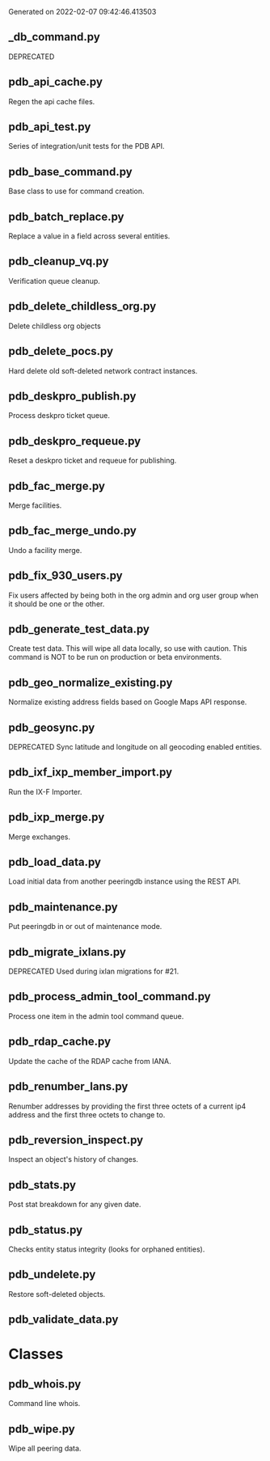 Generated on 2022-02-07 09:42:46.413503

## _db_command.py

DEPRECATED

## pdb_api_cache.py

Regen the api cache files.

## pdb_api_test.py

Series of integration/unit tests for the PDB API.

## pdb_base_command.py

Base class to use for command creation.

## pdb_batch_replace.py

Replace a value in a field across several entities.

## pdb_cleanup_vq.py

Verification queue cleanup.

## pdb_delete_childless_org.py

Delete childless org objects

## pdb_delete_pocs.py

Hard delete old soft-deleted network contract instances.

## pdb_deskpro_publish.py

Process deskpro ticket queue.

## pdb_deskpro_requeue.py

Reset a deskpro ticket and requeue for publishing.

## pdb_fac_merge.py

Merge facilities.

## pdb_fac_merge_undo.py

Undo a facility merge.

## pdb_fix_930_users.py

Fix users affected by being both in the org admin
and org user group when it should be one or the other.

## pdb_generate_test_data.py

Create test data. This will wipe all data locally, so use with caution. This command is NOT to be run on production or beta environments.

## pdb_geo_normalize_existing.py

Normalize existing address fields based on Google Maps API response.

## pdb_geosync.py

DEPRECATED
Sync latitude and longitude on all geocoding enabled entities.

## pdb_ixf_ixp_member_import.py

Run the IX-F Importer.

## pdb_ixp_merge.py

Merge exchanges.

## pdb_load_data.py

Load initial data from another peeringdb instance using the REST API.

## pdb_maintenance.py

Put peeringdb in or out of maintenance mode.

## pdb_migrate_ixlans.py

DEPRECATED
Used during ixlan migrations for #21.

## pdb_process_admin_tool_command.py

Process one item in the admin tool command queue.

## pdb_rdap_cache.py

Update the cache of the RDAP cache from IANA.

## pdb_renumber_lans.py

Renumber addresses by providing the first three octets of a current ip4 address and the first three octets to change to.

## pdb_reversion_inspect.py

Inspect an object's history of changes.

## pdb_stats.py

Post stat breakdown for any given date.

## pdb_status.py

Checks entity status integrity (looks for orphaned entities).

## pdb_undelete.py

Restore soft-deleted objects.

## pdb_validate_data.py

# Classes

## pdb_whois.py

Command line whois.

## pdb_wipe.py

Wipe all peering data.

